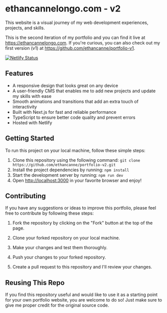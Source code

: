 # ethancannelongo.com - v2

This website is a visual journey of my web development experiences, projects, and skills.

This is the second iteration of my portfolio and you can find it live at https://ethancannelongo.com.  If you're curious, you can also check out my first version (v1) at https://github.com/ethancanne/portfolio-v1.

<p align="left">
  <a href="https://app.netlify.com/sites/ethancannelongo/deploys" target="_blank">
    <img src="https://api.netlify.com/api/v1/badges/93e55271-f9d4-4b9f-943b-9bac4fd8ed6e/deploy-status" alt="Netlify Status" />
  </a>
</p>

## Features

- A responsive design that looks great on any device
- A user-friendly CMS that enables me to add new projects and update my skills with ease
- Smooth animations and transitions that add an extra touch of interactivity
- Built with Next.js for fast and reliable performance
- TypeScript to ensure better code quality and prevent errors
- Hosted with Netlify

## Getting Started

To run this project on your local machine, follow these simple steps:

1. Clone this repository using the following command: `git clone https://github.com/ethancanne/portfolio-v2.git`
2. Install the project dependencies by running: `npm install`
3. Start the development server by running: `npm run dev`
4. Open [http://localhost:3000](http://localhost:3000) in your favorite browser and enjoy!

## Contributing

If you have any suggestions or ideas to improve this portfolio, please feel free to contribute by following these steps:

1. Fork the repository by clicking on the "Fork" button at the top of the page.

2. Clone your forked repository on your local machine.

3. Make your changes and test them thoroughly.

4. Push your changes to your forked repository.

5. Create a pull request to this repository and I'll review your changes.

## Reusing This Repo

If you find this repository useful and would like to use it as a starting point for your own portfolio website, you are welcome to do so! Just make sure to give me proper credit for the original source code.

